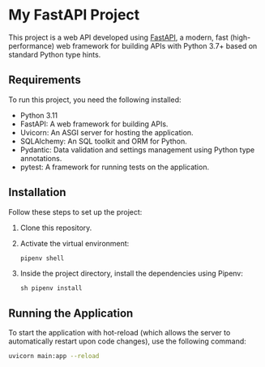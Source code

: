 # My FastAPI Project

This project is a web API developed using [FastAPI](https://fastapi.tiangolo.com/), a modern, fast (high-performance) web framework for building APIs with Python 3.7+ based on standard Python type hints.

## Requirements

To run this project, you need the following installed:

- Python 3.11
- FastAPI: A web framework for building APIs.
- Uvicorn: An ASGI server for hosting the application.
- SQLAlchemy: An SQL toolkit and ORM for Python.
- Pydantic: Data validation and settings management using Python type annotations.
- pytest: A framework for running tests on the application.

## Installation

Follow these steps to set up the project:

1. Clone this repository.
2. Activate the virtual environment:

    ```sh
    pipenv shell
    ```
3. Inside the project directory, install the dependencies using Pipenv:
    ```
    sh pipenv install
    ```


## Running the Application

To start the application with hot-reload (which allows the server to automatically restart upon code changes), use the following command:

```sh
uvicorn main:app --reload
```
